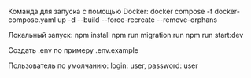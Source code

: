 Команда для запуска c помощью Docker:
docker compose -f docker-compose.yaml up -d --build --force-recreate --remove-orphans

Локальный запуск:
npm install
npm run migration:run
npm run start:dev

Создать .env по примеру .env.example

Пользователь по умолчанию:
login: user,
password: user



